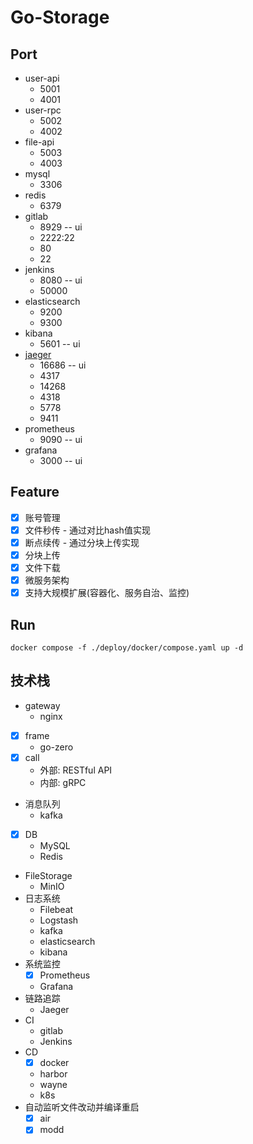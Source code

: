 # Go-Storage

## Port

- user-api
  - 5001
  - 4001
- user-rpc
  - 5002
  - 4002
- file-api
  - 5003
  - 4003
- mysql
  - 3306
- redis
  - 6379
- gitlab
  - 8929  -- ui
  - 2222:22
  - 80
  - 22
- jenkins
  - 8080  -- ui
  - 50000
- elasticsearch
  - 9200
  - 9300
- kibana
  - 5601  -- ui
- [jaeger](https://www.jaegertracing.io/docs/2.5/apis/)
  - 16686  -- ui
  - 4317
  - 14268
  - 4318
  - 5778
  - 9411
- prometheus
  - 9090 -- ui
- grafana
  - 3000 -- ui

## Feature

- [x] 账号管理
- [x] 文件秒传 - 通过对比hash值实现
- [x] 断点续传 - 通过分块上传实现
- [x] 分块上传
- [x] 文件下载
- [x] 微服务架构
- [x] 支持大规模扩展(容器化、服务自治、监控)

## Run

```shell
docker compose -f ./deploy/docker/compose.yaml up -d
```

## 技术栈

- gateway
  - nginx
- [x] frame
  - go-zero
- [x] call
  - 外部: RESTful  API
  - 内部: gRPC
- 消息队列
  - kafka
- [x] DB
  - MySQL
  - Redis
- FileStorage
  - MinIO
- 日志系统
  - Filebeat
  - Logstash
  - kafka
  - elasticsearch
  - kibana
- 系统监控
  - [x] Prometheus
  - Grafana
- 链路追踪
  - Jaeger
- CI
  - gitlab
  - Jenkins
- CD
  - [x] docker
  - harbor
  - wayne
  - k8s
- 自动监听文件改动并编译重启
  - [x] air
  - [x] modd

